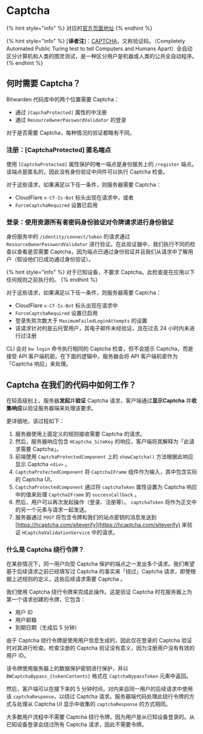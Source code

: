 # Captcha

{% hint style="info" %}
对应的[官方页面地址](https://contributing.bitwarden.com/architecture/deep-dives/captchas/)
{% endhint %}

{% hint style="info" %}
\[**译者注**]：[CAPTCHA](https://zh.wikipedia.org/zh-cn/%E9%AA%8C%E8%AF%81%E7%A0%81)，又称验证码。（Completely Automated Public Turing test to tell Computers and Humans Apart）全自动区分计算机和人类的图灵测试，是一种区分用户是机器或人类的公共全自动程序。
{% endhint %}

## 何时需要 Captcha？ <a href="#when-are-captchas-required" id="when-are-captchas-required"></a>

Bitwarden 代码库中的两个位置需要 Captcha：

* 通过 `[CapchaProtected]` 属性的中注册
* 通过 `ResourceOwnerPasswordValidator` 的登录

对于是否需要 Captcha，每种情况的验证都略有不同。

### 注册：\[CaptchaProtected] 匿名端点 <a href="#registration-captchaprotected-anonymous-endpoint" id="registration-captchaprotected-anonymous-endpoint"></a>

使用 `[CaptchaProtected]` 属性保护的唯一端点是身份服务上的 `/register` 端点。该端点是匿名的，因此没有身份验证中间件可以执行 Captcha 检查。

对于这些请求，如果满足以下任一条件，则服务器需要 Captcha：

* CloudFlare `x-Cf-Is-Bot` 标头出现在请求中，或者
* `ForceCaptchaRequired` 设置已启用

### 登录：使用资源所有者密码身份验证对令牌请求进行身份验证 <a href="#login-token-requests-authenticated-with-resource-owner-password-authentication" id="login-token-requests-authenticated-with-resource-owner-password-authentication"></a>

身份服务中的 `/identity/connect/token` 的请求通过 `ResourceOwnerPasswordValidator` 进行验证。在此验证器中，我们执行不同的检查以查看是否需要 Captcha，因为端点已通过身份验证并且我们从请求中了解用户（假设他们已成功通过身份验证）。

{% hint style="info" %}
对于已知设备，不要求 Captcha。此检查是在应用以下任何规则之前执行的。
{% endhint %}

对于这些请求，如果满足以下任一条件，则服务器需要 Captcha：

* CloudFlare `x-Cf-Is-Bot` 标头出现在请求中
* `ForceCaptchaRequired` 设置已启用
* 登录失败次数大于 `MaximumFailedLoginAttempts` 的设置
* 该请求针对的是云托管用户，其电子邮件未经验证，且在过去 24 小时内未进行过注册

CLI 会对 `bw login` 命令执行相同的 Captcha 检查，但不会提示 Captcha，而是接受 API 客户端机密。在下面的逻辑中，服务器会将 API 客户端机密作为「Captcha 响应」来处理。

## Captcha 在我们的代码中如何工作？ <a href="#how-do-captchas-work-in-our-code" id="how-do-captchas-work-in-our-code"></a>

在较高级别上，服务器**发起**并**验证** Captcha 请求，客户端通过**显示Captcha** 并**收集响应**以验证服务器端来处理该要求。

更详细地，该过程如下：

1. 服务器使用上面定义的规则接收需要 Captcha 的请求。
2. 然后，服务器响应包含 `HCaptcha_SiteKey` 的响应，客户端将其解释为「此请求需要 Captcha」。
3. 前端使用 `CaptchaProtectedComponent` 上的 `showCaptcha()` 方法根据此响应显示 Captcha `<div>` 。
4. `CaptchaProtectedComponent` 将 `CaptchaIFrame` 组件作为输入，其中包含实际的 Captcha UI。
5. `CaptchaProtectedComponent` 通过将 `captchaToken` 属性设置为 Captcha 响应中的值来处理 `CaptchaIFrame` 的 `successCallback` 。
6. 然后，用户可以再次发起操作（登录、注册等）。 `captchaToken` 将作为正文中的另一个元素与请求一起发送。
7. 服务器通过 `POST` 将包含令牌和我们的站点密钥的消息发送到 [https://hcaptcha.com/siteverify](https://hcaptcha.com/siteverify) 来验证 `HCaptchaValidationService` 中的请求。

### 什么是 Captcha 绕行令牌？ <a href="#what-is-a-captcha-bypass-token" id="what-is-a-captcha-bypass-token"></a>

在某些情况下，同一用户向受 Captcha 保护的端点之一发出多个请求。我们希望基于后续请求之前已经填写过 Captcha 的事实来「绕过」Captcha 请求，即使根据上述规则的定义，这些后续请求需要 Captcha 。

我们使用 Captcha 绕行令牌来完成此操作。这是验证 Captcha 时在服务器上为第一个请求创建的令牌，它包含：

* 用户 ID
* 用户邮箱
* 到期日期（生成后 5 分钟）

由于 Captcha 绕行令牌是使用用户信息生成的，因此仅在登录的 Captcha 验证时对其进行检查。检查注册的 Captcha 验证没有意义，因为注册用户没有有效的用户 ID。

该令牌使用服务器上的数据保护密钥进行保护，并以 `BWCaptchaBypass_{tokenContents}` 格式在 `CaptchaBypassToken` 元素中返回。

然后，客户端可以在接下来的 5 分钟时间，对内来自同一用户的后续请求中使用该 `captchaResponse`，以绕过 Captcha 请求。服务器端代码处理此绕行令牌的方式与处理从 Captcha UI 显示中收集的 `captchaResponse` 的方式相同。

大多数用户流程中不需要 Captcha 绕行令牌，因为用户是从已知设备登录的。从已知设备登录会绕过所有 Captcha 请求，因此不需要令牌。
